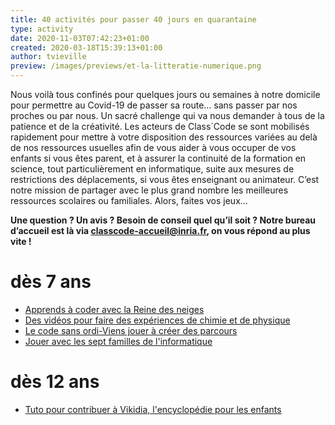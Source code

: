 ```yaml
---
title: 40 activités pour passer 40 jours en quarantaine
type: activity
date: 2020-11-03T07:42:23+01:00
created: 2020-03-18T15:39:13+01:00
author: tvieville
preview: /images/previews/et-la-litteratie-numerique.png
---
```


Nous voilà tous confinés pour quelques jours ou semaines à notre domicile pour permettre au Covid-19 de passer sa route… sans passer par nos proches ou par nous. Un sacré challenge qui va nous demander à tous de la patience et de la créativité. Les acteurs de Class´Code se sont mobilisés rapidement pour mettre à votre disposition des ressources variées au delà de nos ressources usuelles afin de vous aider à vous occuper de vos enfants si vous êtes parent, et à assurer la continuité de la formation en science, tout particulièrement en informatique, suite aux mesures de restrictions des déplacements, si vous êtes enseignant ou animateur. C’est notre mission de partager avec le plus grand nombre les meilleures ressources scolaires ou familiales. Alors, faites vos jeux…


**Une question ? Un avis ? Besoin de conseil quel qu’il soit ? Notre bureau d’accueil est là via [classcode-accueil@inria.fr](mailto:classcode-accueil@inria.fr), on vous répond au plus vite !**


# dès 7 ans


* [Apprends à coder avec la Reine des neiges](https://studio.code.org/s/frozen/stage/1/puzzle/1)
* [Des vidéos pour faire des expériences de chimie et de physique](https://www.youtube.com/playlist?list=PLh-wFno1NyFxivBpvZvyaSwoFYvksYP3n)
* [Le code sans ordi-Viens jouer à créer des parcours](https://drive.lacompagnieducode.org/index.php/s/46eaGjb3AsinWoP)
* [Jouer avec les sept familles de l'informatique](https://interstices.info/jouez-avec-les-7-familles-de-linformatique/)

# dès 12 ans

* [Tuto pour contribuer à Vikidia, l'encyclopédie pour les enfants](https://nothing2hide.org/fr/fiches-pedagogiques/contribuer-a-un-projet-collaboratif-en-ligne-vikidia/)
